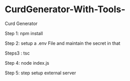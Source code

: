 # CurdGenerator-With-Tools-
Curd Generator 

Step 1: npm install

Step 2: setup a .env File and maintain the secret in  that

Steps3 : tsc

Step 4: node index.js

Step 5: step  setup external server 
